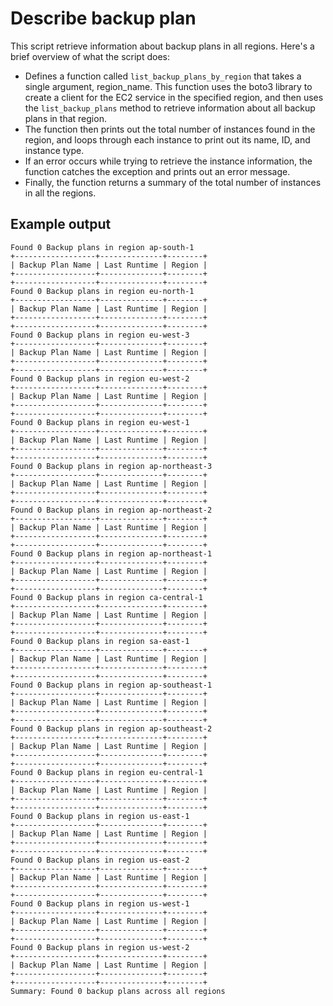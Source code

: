 # Describe backup plan

This script retrieve information about backup plans in all regions. Here's a brief overview of what the script does:

* Defines a function called `list_backup_plans_by_region` that takes a single argument, region_name. This function uses the boto3 library to create a client for the EC2 service in the specified region, and then uses the `list_backup_plans` method to retrieve information about all backup plans in that region.
* The function then prints out the total number of instances found in the region, and loops through each instance to print out its name, ID, and instance type.
* If an error occurs while trying to retrieve the instance information, the function catches the exception and prints out an error message.
* Finally, the function returns a summary of the total number of instances in all the regions.

## Example output

```shell
Found 0 Backup plans in region ap-south-1
+------------------+--------------+--------+
| Backup Plan Name | Last Runtime | Region |
+------------------+--------------+--------+
+------------------+--------------+--------+
Found 0 Backup plans in region eu-north-1
+------------------+--------------+--------+
| Backup Plan Name | Last Runtime | Region |
+------------------+--------------+--------+
+------------------+--------------+--------+
Found 0 Backup plans in region eu-west-3
+------------------+--------------+--------+
| Backup Plan Name | Last Runtime | Region |
+------------------+--------------+--------+
+------------------+--------------+--------+
Found 0 Backup plans in region eu-west-2
+------------------+--------------+--------+
| Backup Plan Name | Last Runtime | Region |
+------------------+--------------+--------+
+------------------+--------------+--------+
Found 0 Backup plans in region eu-west-1
+------------------+--------------+--------+
| Backup Plan Name | Last Runtime | Region |
+------------------+--------------+--------+
+------------------+--------------+--------+
Found 0 Backup plans in region ap-northeast-3
+------------------+--------------+--------+
| Backup Plan Name | Last Runtime | Region |
+------------------+--------------+--------+
+------------------+--------------+--------+
Found 0 Backup plans in region ap-northeast-2
+------------------+--------------+--------+
| Backup Plan Name | Last Runtime | Region |
+------------------+--------------+--------+
+------------------+--------------+--------+
Found 0 Backup plans in region ap-northeast-1
+------------------+--------------+--------+
| Backup Plan Name | Last Runtime | Region |
+------------------+--------------+--------+
+------------------+--------------+--------+
Found 0 Backup plans in region ca-central-1
+------------------+--------------+--------+
| Backup Plan Name | Last Runtime | Region |
+------------------+--------------+--------+
+------------------+--------------+--------+
Found 0 Backup plans in region sa-east-1
+------------------+--------------+--------+
| Backup Plan Name | Last Runtime | Region |
+------------------+--------------+--------+
+------------------+--------------+--------+
Found 0 Backup plans in region ap-southeast-1
+------------------+--------------+--------+
| Backup Plan Name | Last Runtime | Region |
+------------------+--------------+--------+
+------------------+--------------+--------+
Found 0 Backup plans in region ap-southeast-2
+------------------+--------------+--------+
| Backup Plan Name | Last Runtime | Region |
+------------------+--------------+--------+
+------------------+--------------+--------+
Found 0 Backup plans in region eu-central-1
+------------------+--------------+--------+
| Backup Plan Name | Last Runtime | Region |
+------------------+--------------+--------+
+------------------+--------------+--------+
Found 0 Backup plans in region us-east-1
+------------------+--------------+--------+
| Backup Plan Name | Last Runtime | Region |
+------------------+--------------+--------+
+------------------+--------------+--------+
Found 0 Backup plans in region us-east-2
+------------------+--------------+--------+
| Backup Plan Name | Last Runtime | Region |
+------------------+--------------+--------+
+------------------+--------------+--------+
Found 0 Backup plans in region us-west-1
+------------------+--------------+--------+
| Backup Plan Name | Last Runtime | Region |
+------------------+--------------+--------+
+------------------+--------------+--------+
Found 0 Backup plans in region us-west-2
+------------------+--------------+--------+
| Backup Plan Name | Last Runtime | Region |
+------------------+--------------+--------+
+------------------+--------------+--------+
Summary: Found 0 backup plans across all regions

```
